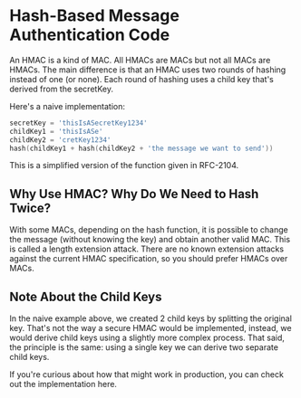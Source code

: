 # Hash-Based Message Authentication Code

An HMAC is a kind of MAC. All HMACs are MACs but not all MACs are HMACs. The main difference is that an HMAC uses two rounds of hashing instead of one (or none). Each round of hashing uses a child key that's derived from the secretKey.

Here's a naive implementation:

```go
secretKey = 'thisIsASecretKey1234'
childKey1 = 'thisIsASe'
childKey2 = 'cretKey1234'
hash(childKey1 + hash(childKey2 + 'the message we want to send'))
```

This is a simplified version of the function given in RFC-2104.

## Why Use HMAC? Why Do We Need to Hash Twice?

With some MACs, depending on the hash function, it is possible to change the message (without knowing the key) and obtain another valid MAC. This is called a length extension attack. There are no known extension attacks against the current HMAC specification, so you should prefer HMACs over MACs.

## Note About the Child Keys

In the naive example above, we created 2 child keys by splitting the original key. That's not the way a secure HMAC would be implemented, instead, we would derive child keys using a slightly more complex process. That said, the principle is the same: using a single key we can derive two separate child keys.

If you're curious about how that might work in production, you can check out the implementation here.
